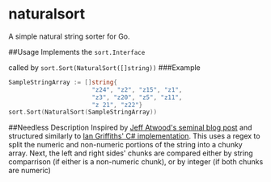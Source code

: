 # naturalsort
A simple natural string sorter for Go.

##Usage
Implements the `sort.Interface`

called by `sort.Sort(NaturalSort([]string))`
###Example

```go
SampleStringArray := []string{
                       "z24", "z2", "z15", "z1",
                       "z3", "z20", "z5", "z11",
                       "z 21", "z22"}
sort.Sort(NaturalSort(SampleStringArray))
```

##Needless Description
Inspired by [Jeff Atwood's seminal blog post](http://blog.codinghorror.com/sorting-for-humans-natural-sort-order/) and 
structured similarly to [Ian Griffiths' C# implementation](http://www.interact-sw.co.uk/iangblog/2007/12/13/natural-sorting).
This uses a regex to split the numeric and non-numeric portions of the string into a chunky array. Next, the left and right sides'
chunks are compared either by string comparrison (if either is a non-numeric chunk), or by integer (if both chunks are numeric)
